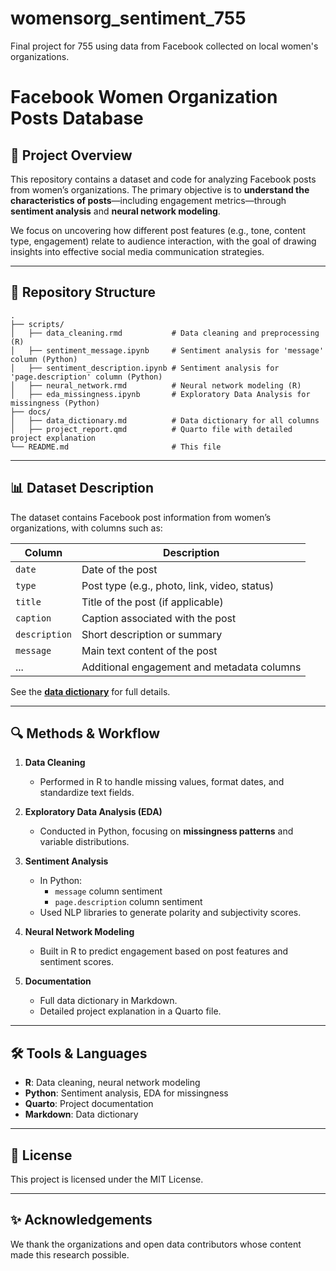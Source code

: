 # womensorg_sentiment_755
Final project for 755 using data from Facebook collected on local women's organizations.

# Facebook Women Organization Posts Database

## 📌 Project Overview
This repository contains a dataset and code for analyzing Facebook posts from women’s organizations. The primary objective is to **understand the characteristics of posts**—including engagement metrics—through **sentiment analysis** and **neural network modeling**.

We focus on uncovering how different post features (e.g., tone, content type, engagement) relate to audience interaction, with the goal of drawing insights into effective social media communication strategies.

---

## 📂 Repository Structure

```plaintext
.
├── scripts/
│   ├── data_cleaning.rmd           # Data cleaning and preprocessing (R)
│   ├── sentiment_message.ipynb     # Sentiment analysis for 'message' column (Python)
│   ├── sentiment_description.ipynb # Sentiment analysis for 'page.description' column (Python)
│   ├── neural_network.rmd          # Neural network modeling (R)
│   ├── eda_missingness.ipynb       # Exploratory Data Analysis for missingness (Python)
├── docs/
│   ├── data_dictionary.md          # Data dictionary for all columns
│   ├── project_report.qmd          # Quarto file with detailed project explanation
└── README.md                       # This file
```

---

## 📊 Dataset Description

The dataset contains Facebook post information from women’s organizations, with columns such as:

| Column              | Description |
|---------------------|-------------|
| `date`              | Date of the post |
| `type`              | Post type (e.g., photo, link, video, status) |
| `title`             | Title of the post (if applicable) |
| `caption`           | Caption associated with the post |
| `description`       | Short description or summary |
| `message`           | Main text content of the post |
| ...                 | Additional engagement and metadata columns |

See the **[data dictionary](docs/data_dictionary.md)** for full details.

---

## 🔍 Methods & Workflow

1. **Data Cleaning**  
   - Performed in R to handle missing values, format dates, and standardize text fields.

2. **Exploratory Data Analysis (EDA)**  
   - Conducted in Python, focusing on **missingness patterns** and variable distributions.

3. **Sentiment Analysis**  
   - In Python:  
     - `message` column sentiment  
     - `page.description` column sentiment  
   - Used NLP libraries to generate polarity and subjectivity scores.

4. **Neural Network Modeling**  
   - Built in R to predict engagement based on post features and sentiment scores.

5. **Documentation**  
   - Full data dictionary in Markdown.  
   - Detailed project explanation in a Quarto file.

---

## 🛠 Tools & Languages
- **R**: Data cleaning, neural network modeling  
- **Python**: Sentiment analysis, EDA for missingness  
- **Quarto**: Project documentation  
- **Markdown**: Data dictionary

---

## 📜 License
This project is licensed under the MIT License.

---

## ✨ Acknowledgements
We thank the organizations and open data contributors whose content made this research possible.
